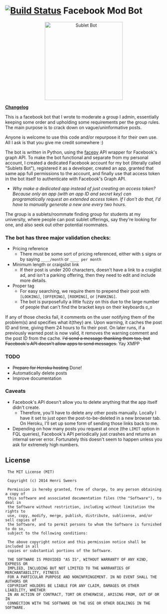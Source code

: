 [![Build Status](https://travis-ci.org/pandanomic/FB_Mod_Bot.svg?branch=master)](https://travis-ci.org/pandanomic/FB_Mod_Bot)
Facebook Mod Bot
================

<p align="center">
  <img src="http://i.imgur.com/xqpBTlg.png" alt="Sublet Bot" height="250" width="250"/>
</p>

**[Changelog](https://github.com/pandanomic/FB_Mod_Bot/blob/master/CHANGELOG.md)**

This is a facebook bot that I wrote to moderate a group I admin, essentially keeping some order and upholding some requirements per the group rules. The main purpose is to crack down on vague/uninformative posts.

Anyone is welcome to use this code and/or repurpose it for their own use. All I ask is that you give me credit somewhere :)

The bot is written in Python, using the [facepy](https://github.com/jgorset/facepy) API wrapper for Facebook's graph API. To make the bot functional and separate from my personal account, I created a dedicated Facebook account for my bot (literally called "Sublets Bot"), registered it as a developer, created an app, granted that same app full permissions to the account, and finally use that access token in the bot itself to authenticate with Facebook's Graph API.

  * *Why make a dedicated app instead of just creating an access token? Because only an app (with an app ID and secret key) can programatically request an extended access token. If I don't do that, I'd have to manually generate a new one every two hours.* 

The group is a sublets/roommate finding group for students at my university, where people can post sublet offerings, say they're looking for one, and also seek out other potential roommates.

### The bot has three major validation checks:
* Pricing reference
  * There must be some sort of pricing referenced, either with `$` signs or by saying `____/month` or `____ per month`
* Minimum length or craigslist link
  * If their post is under 200 characters, doesn't have a link to a craiglist ad, and isn't a parking offering, then they need to edit and include more details.
* Proper tag
  * For easy searching, we require them to prepend their post with `[LOOKING]`, `[OFFERING]`, `[ROOMING]`, or `[PARKING]`.
  * The bot is purposefully a little fuzzy on this due to the large number of people that can't find the bracket keys on their keyboards ಠ_ಠ

If any of those checks fail, it comments on the user notifying them of the problem(s) and specifies what it(they) are. Upon warning, it caches the post ID and time, giving them 24 hours to fix their post. On later runs, if a previously warned post is now valid, it removes the warning comment and the post ID from the cache. ~~I'd send a message thanking them too, but Facebook's API doesn't allow apps to send messages.~~ Yay XMPP

### TODO
* ~~Prepare for Heroku hosting~~ Done!
* Automatically delete posts
* Improve documentation

### Caveats
* Facebook's API doesn't allow you to delete anything that the app itself didn't create. 
  * Therefore, you'll have to delete any other posts manually. Locally I have it set to just open the post-to-be-deleted in a new browser tab. On Heroku, I'll set up some form of sending those links back to me.
* Depending on how many posts you request at once (the `LIMIT` option in FQL queries), Facebook's API periodically just crashes and returns an internal server error. Fortunately this doesn't seem to happen unless you ask for extremely high numbers.


## License

     The MIT License (MIT)

     Copyright (c) 2014 Henri Sweers

     Permission is hereby granted, free of charge, to any person obtaining a copy of
     this software and associated documentation files (the "Software"), to deal in
     the Software without restriction, including without limitation the rights to
     use, copy, modify, merge, publish, distribute, sublicense, and/or sell copies of
     the Software, and to permit persons to whom the Software is furnished to do so,
     subject to the following conditions:

     The above copyright notice and this permission notice shall be included in all
     copies or substantial portions of the Software.

     THE SOFTWARE IS PROVIDED "AS IS", WITHOUT WARRANTY OF ANY KIND, EXPRESS OR
     IMPLIED, INCLUDING BUT NOT LIMITED TO THE WARRANTIES OF MERCHANTABILITY, FITNESS
     FOR A PARTICULAR PURPOSE AND NONINFRINGEMENT. IN NO EVENT SHALL THE AUTHORS OR
     COPYRIGHT HOLDERS BE LIABLE FOR ANY CLAIM, DAMAGES OR OTHER LIABILITY, WHETHER
     IN AN ACTION OF CONTRACT, TORT OR OTHERWISE, ARISING FROM, OUT OF OR IN
     CONNECTION WITH THE SOFTWARE OR THE USE OR OTHER DEALINGS IN THE SOFTWARE.
